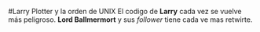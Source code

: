 #Larry Plotter y la orden de UNIX
El codigo de **Larry** cada vez se vuelve más peligroso.
**Lord Ballmermort** y sus *follower* tiene cada ve mas retwirte.

